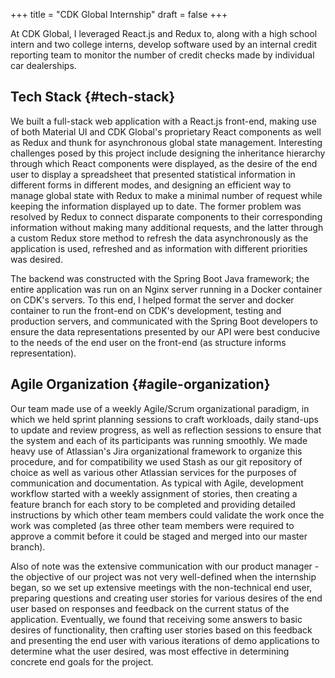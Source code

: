 +++
title = "CDK Global Internship"
draft = false
+++

At CDK Global, I leveraged React.js and Redux to, along with a high school
intern and two college interns, develop software used by an internal credit
reporting team to monitor the number of credit checks made by individual car
dealerships.


## Tech Stack {#tech-stack}

We built a full-stack web application with a React.js front-end, making use of
both Material UI and CDK Global's proprietary React components as well as Redux
and thunk for asynchronous global state management. Interesting challenges posed
by this project include designing the inheritance hierarchy through which React
components were displayed, as the desire of the end user to display a
spreadsheet that presented statistical information in different forms in
different modes, and designing an efficient way to manage global state with
Redux to make a minimal number of request while keeping the information
displayed up to date. The former problem was resolved by Redux to connect
disparate components to their corresponding information without making many
additional requests, and the latter through a custom Redux store method to
refresh the data asynchronously as the application is used, refreshed and as
information with different priorities was desired.

The backend was constructed with the Spring Boot Java framework; the entire
application was run on an Nginx server running in a Docker container on CDK's
servers. To this end, I helped format the server and docker container to run the
front-end on CDK's development, testing and production servers, and communicated
with the Spring Boot developers to ensure the data representations presented by
our API were best conducive to the needs of the end user on the front-end (as
structure informs representation).


## Agile Organization {#agile-organization}

Our team made use of a weekly Agile/Scrum organizational paradigm, in which we
held sprint planning sessions to craft workloads, daily stand-ups to update and
review progress, as well as reflection sessions to ensure that the system and
each of its participants was running smoothly. We made heavy use of Atlassian's
Jira organizational framework to organize this procedure, and for compatibility
we used Stash as our git repository of choice as well as various other Atlassian
services for the purposes of communication and documentation. As typical with
Agile, development workflow started with a weekly assignment of stories,
then creating a feature branch for each story to be completed and providing
detailed instructions by which other team members could validate the work once
the work was completed (as three other team members were required to approve a
commit before it could be staged and merged into our master branch).

Also of note was the extensive communication with our product manager - the
objective of our project was not very well-defined when the internship began, so
we set up extensive meetings with the non-technical end user, preparing
questions and creating user stories for various desires of the end user based on
responses and feedback on the current status of the application. Eventually, we
found that receiving some answers to basic desires of functionality, then
crafting user stories based on this feedback and presenting the end user with
various iterations of demo applications to determine what the user desired, was
most effective in determining concrete end goals for the project.
